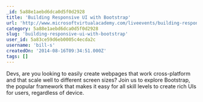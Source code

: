 ```yaml
---
_id: 5a88e1aebd6dca0d5f0d2928
title: 'Building Responsive UI with Bootstrap'
url: 'http://www.microsoftvirtualacademy.com/liveevents/building-responsive-ui-with-bootstrap'
category: 5a88e1aebd6dca0d5f0d2928
slug: 'building-responsive-ui-with-bootstrap'
user_id: 5a83ce59d6eb0005c4ecda2c
username: 'bill-s'
createdOn: '2014-08-16T09:34:51.000Z'
tags: []
---
```


Devs, are you looking to easily create webpages that work cross-platform and that scale well to different screen sizes? Join us to explore Bootstrap, the popular framework that makes it easy for all skill levels to create rich UIs for users, regardless of device.
